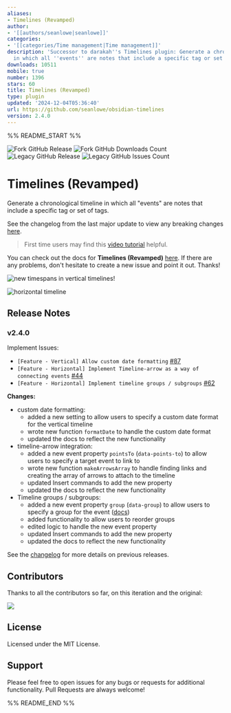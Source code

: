 ```yaml
---
aliases:
- Timelines (Revamped)
author:
- '[[authors/seanlowe|seanlowe]]'
categories:
- '[[categories/Time management|Time management]]'
description: 'Successor to darakah''s Timelines plugin: Generate a chronological timeline
  in which all ''events'' are notes that include a specific tag or set of tags.'
downloads: 10511
mobile: true
number: 1396
stars: 60
title: Timelines (Revamped)
type: plugin
updated: '2024-12-04T05:36:40'
url: https://github.com/seanlowe/obsidian-timelines
version: 2.4.0
---
```


%% README_START %%

![Fork GitHub Release](https://img.shields.io/github/v/release/seanlowe/obsidian-timelines)
![Fork GitHub Downloads Count](https://img.shields.io/github/downloads/seanlowe/obsidian-timelines/total)
![Legacy GitHub Release](https://img.shields.io/github/v/release/Darakah/obsidian-timelines?label=Last%20Legacy%20Release&color=red)
![Legacy GitHub Issues Count](https://img.shields.io/github/issues/Darakah/obsidian-timelines?label=Legacy%20Issues)

# Timelines (Revamped)

Generate a chronological timeline in which all "events" are notes that include a specific tag or set of tags.

See the changelog from the last major update to view any breaking changes [here](./changelog.md#v200).

> First time users may find this [video tutorial](https://www.youtube.com/watch?v=4SQWnjniQAE) helpful.

You can check out the docs for **Timelines (Revamped)** [here](https://seanlowe.github.io/obsidian-timelines). If there are any problems, don't hesitate to create a new issue and point it out. Thanks!

![new timespans in vertical timelines!](https://raw.githubusercontent.com/seanlowe/obsidian-timelines/HEAD/docs/assets/images/vertical-time-spans.png)

![horizontal timeline](https://raw.githubusercontent.com/seanlowe/obsidian-timelines/HEAD/docs/assets/images/horizontal_example.png)

## Release Notes

### v2.4.0

Implement Issues:
- `[Feature - Vertical] Allow custom date formatting` [#87](https://github.com/seanlowe/obsidian-timelines/issues/87)
- `[Feature - Horizontal] Implement Timeline-arrow as a way of connecting events` [#44](https://github.com/seanlowe/obsidian-timelines/issues/44)
- `[Feature - Horizontal] Implement timeline groups / subgroups` [#62](https://github.com/seanlowe/obsidian-timelines/issues/62)

**Changes:**
- custom date formatting:
  - added a new setting to allow users to specify a custom date format for the vertical timeline
  - wrote new function `formatDate` to handle the custom date format
  - updated the docs to reflect the new functionality
- timeline-arrow integration:
  - added a new event property `pointsTo` (`data-points-to`) to allow users to specify a target event to link to
  - wrote new function `makeArrowsArray` to handle finding links and creating the array of arrows to attach to the timeline
  - updated Insert commands to add the new property
  - updated the docs to reflect the new functionality
- Timeline groups / subgroups:
  - added a new event property `group` (`data-group`) to allow users to specify a group for the event ([docs](https://seanlowe.github.io/obsidian-timelines/docs/04_arguments/02_html_arguments/#group-data-group))
  - added functionality to allow users to reorder groups
  - edited logic to handle the new event property
  - updated Insert commands to add the new property
  - updated the docs to reflect the new functionality

See the [changelog](./changelog.md) for more details on previous releases.

## Contributors

Thanks to all the contributors so far, on this iteration and the original:

<a href="https://github.com/seanlowe/obsidian-timelines/graphs/contributors">
  <img src="https://contrib.rocks/image?repo=seanlowe/obsidian-timelines" />
</a>

## License

Licensed under the MIT License.

## Support

Please feel free to open issues for any bugs or requests for additional functionality. Pull Requests are always welcome!


%% README_END %%